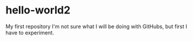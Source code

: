 # hello-world2
My first repository
I'm not sure what I will be doing with GitHubs, but first I have to experiment.

